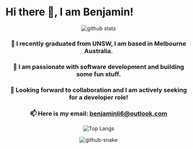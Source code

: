 # Hi there 👋, I am Benjamin!
<div align="center">
  <picture decoding="async" loading="lazy">
    <source media="(prefers-color-scheme: light)" srcset="https://pixel-profile.vercel.app/api/github-stats?username=benjamin-jun-li&theme=serene&pixelate_avatar=false&screen_effect=true">
    <source media="(prefers-color-scheme: dark)" srcset="https://pixel-profile.vercel.app/api/github-stats?username=benjamin-jun-li&theme=serene&pixelate_avatar=false&screen_effect=true">
    <img alt="github stats" src="https://pixel-profile.vercel.app/api/github-stats?username=benjamin-jun-li&theme=serene&pixelate_avatar=false&screen_effect=true">
  </picture>


  ### 🌱 I recently graduated from UNSW, I am based in Melbourne Australia.
  ### 🔭 I am passionate with software development and building some fun stuff.
  ### 👯 Looking forward to collaboration and I am actively seeking for a developer role!
  ### 📫 Here is my email: [benjaminli6@outlook.com](mailto:benjaminli6@outlook.com)
  


  ![Top Langs](https://github-readme-stats-green-two-32.vercel.app/api/top-langs/?username=benjamin-jun-li&layout=compact&size_weight=0.5&count_weight=0.5&theme=dark&show_icons=true)
  
  <picture>
    <source media="(prefers-color-scheme: dark)" srcset="https://raw.githubusercontent.com/benjamin-jun-li/benjamin-jun-li/output/github-contribution-grid-snake-dark.svg" />
    <source media="(prefers-color-scheme: light)" srcset="https://raw.githubusercontent.com/benjamin-jun-li/benjamin-jun-li/output/github-contribution-grid-snake.svg" />
    <img alt="github-snake" src="github-snake.svg" />
  </picture>
</div>

